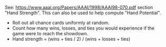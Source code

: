See: https://www.aaai.org/Papers/AAAI/1998/AAAI98-070.pdf section "Hand Strength".  This can also be used to help compute "Hand Potential".

  * Roll out all chance cards uniformly at random.
  * Count how many wins, losses, and ties you would experience if the game were to reach the showdown.
  * Hand strength = (wins + ties / 2) / (wins + losses + ties)